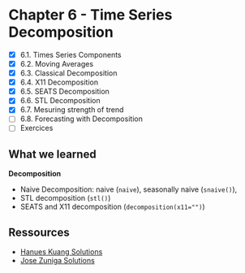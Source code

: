 # Chapter 6 - Time Series Decomposition

- [X] 6.1. Times Series Components
- [X] 6.2. Moving Averages
- [X] 6.3. Classical Decomposition
- [X] 6.4. X11 Decomposition
- [X] 6.5. SEATS Decomposition
- [X] 6.6. STL Decomposition
- [X] 6.7. Mesuring strength of trend
- [ ] 6.8. Forecasting with Decomposition
- [ ] Exercices

## What we learned

**Decomposition**
- Naive Decomposition: naive (`naive`), seasonally naive (`snaive()`), 
- STL decomposition (`stl()`)
- SEATS and X11 decomposition (`decomposition(x11="")`)


## Ressources

 - [Hanues Kuang Solutions](https://rpubs.com/hanyue/481988)
 - [Jose Zuniga Solutions](https://rpubs.com/josezuniga/358602)
